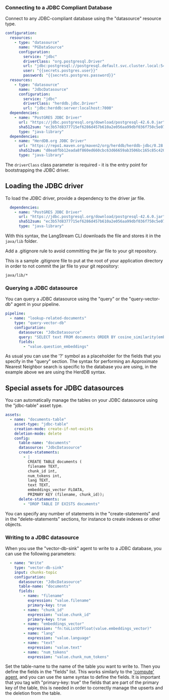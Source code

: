 ### Connecting to a JDBC Compliant Database

Connect to any JDBC-compliant database using the "datasource" resource type.

```yaml
configuration:
  resources:
    - type: "datasource"
      name: "PGDataSource"
      configuration:
        service: "jdbc"
        driverClass: "org.postgresql.Driver"
        url: "jdbc:postgresql://postgresql.default.svc.cluster.local:5432/"
        user: "{{secrets.postgres.user}}"
        password: "{{secrets.postgres.password}}"
  resources:
    - type: "datasource"
      name: "JdbcDatasource"
      configuration:
        service: "jdbc"
        driverClass: "herddb.jdbc.Driver"
        url: "jdbc:herddb:server:localhost:7000"
  dependencies:
    - name: "PostGRES JDBC Driver"
      url: "https://jdbc.postgresql.org/download/postgresql-42.6.0.jar"
      sha512sum: "ec3b57d8377715ef6286d457b610a2e056aa99dbf036f750c5e07370fc8b01414b2aef5e0232d561c50f22abf0da961ee432e53734cc193a3e9bdaf6231d4fa1"
      type: "java-library"
  dependencies:
    - name: "HerdDB.org JDBC Driver"
      url: "https://repo1.maven.org/maven2/org/herddb/herddb-jdbc/0.28.0/herddb-jdbc-0.28.0-thin.jar"
      sha512sum: "d8ea8fbb12eada8f860ed660cbc63d66659ab3506bc165c85c420889aa8a1dac53dab7906ef61c4415a038c5a034f0d75900543dd0013bdae50feafd46f51c8e"
      type: "java-library"
```

The `driverClass` class parameter is required - it is the entry point for bootstrapping the JDBC driver.

## Loading the JDBC driver

To load the JDBC driver, provide a dependency to the driver jar file.

```yaml
  dependencies:
    - name: "PostGRES JDBC Driver"
      url: "https://jdbc.postgresql.org/download/postgresql-42.6.0.jar"
      sha512sum: "ec3b57d8377715ef6286d457b610a2e056aa99dbf036f750c5e07370fc8b01414b2aef5e0232d561c50f22abf0da961ee432e53734cc193a3e9bdaf6231d4fa1"
      type: "java-library"
```   

With this syntax, the LangStream CLI downloads the file and stores it in the `java/lib` folder.

Add a .gitignore rule to avoid committing the jar file to your git repository.

This is a sample .gitignore file to put at the root of your application directory in order to not commit the jar file to your git repository:


```gitignore
java/lib/*
```

### Querying a JDBC datasource

You can query a JDBC datasource using the "query" or the "query-vector-db" agent in your pipeline.

```yaml
pipeline:
  - name: "lookup-related-documents"
    type: "query-vector-db"
    configuration:
      datasource: "JdbcDatasource"
      query: "SELECT text FROM documents ORDER BY cosine_similarity(embeddings_vector, CAST(? as FLOAT ARRAY)) DESC LIMIT 5"
      fields:
        - "value.question_embeddings"
```

As usual you can use the '?' symbol as a placeholder for the fields that you specify in the "query" section.
The syntax for performing an Approximate Nearest Neighbor search is specific to the database you are using, in the example above we are using the HerdDB syntax.

## Special assets for JDBC datasources

You can automatically manage the tables on your JDBC datasource using the "jdbc-table" asset type.


```yaml
assets:
  - name: "documents-table"
    asset-type: "jdbc-table"
    creation-mode: create-if-not-exists
    deletion-mode: delete
    config:
      table-name: "documents"    
      datasource: "JdbcDatasource"
      create-statements:
        - |
          CREATE TABLE documents (
          filename TEXT,
          chunk_id int,
          num_tokens int,
          lang TEXT,
          text TEXT,
          embeddings_vector FLOATA,
          PRIMARY KEY (filename, chunk_id));
      delete-statements:
        - "DROP TABLE IF EXISTS documents"
```


You can specify any number of statements in the "create-statements" and in the "delete-statements" sections, for instance to create indexes or other objects.


### Writing to a JDBC datasource

When you use the "vector-db-sink" agent to write to a JDBC database, you can use the following parameters:

```yaml
  - name: "Write"
    type: "vector-db-sink"
    input: chunks-topic
    configuration:
      datasource: "JdbcDatasource"
      table-name: "documents"
      fields:
        - name: "filename"
          expression: "value.filename"
          primary-key: true
        - name: "chunk_id"
          expression: "value.chunk_id"
          primary-key: true
        - name: "embeddings_vector"
          expression: "fn:toListOfFloat(value.embeddings_vector)"
        - name: "lang"
          expression: "value.language"
        - name: "text"
          expression: "value.text"
        - name: "num_tokens"
          expression: "value.chunk_num_tokens"
```

Set the table-name to the name of the table you want to write to.
Then you define the fields in the "fields" list.
This works similarly to the ['compute' agent](../../pipeline-agents/data-transform/compute.md), and you can use the same syntax to define the fields.
It is important that you tag with "primary-key: true" the fields that are part of the primary key of the table, this is needed in order to correctly manage the upserts and the deletion from the table.